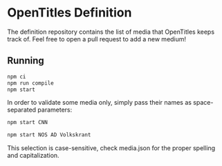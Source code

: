 # OpenTitles Definition

The definition repository contains the list of media that OpenTitles keeps track of. Feel free to open a pull request to add a new medium!

## Running
```sh
npm ci
npm run compile
npm start
```

In order to validate some media only, simply pass their names as space-separated parameters:
```sh
npm start CNN
```
```sh
npm start NOS AD Volkskrant
```
This selection is case-sensitive, check media.json for the proper spelling and capitalization.